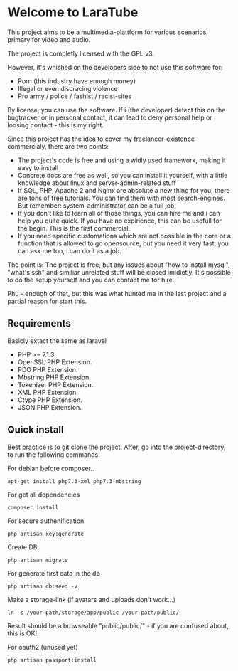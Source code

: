 # Welcome to LaraTube

This project aims to be a multimedia-plattform for various scenarios, primary for video and audio.

The project is completly licensed with the GPL v3.

However, it's whished on the developers side to not use this software for:

- Porn (this industry have enough money)
- Illegal or even discracing violence
- Pro army / police / fashist / racist-sites

By license, you can use the software. If i (the developer) detect this on the bugtracker or in personal contact, it can lead to deny personal help or loosing contact - this is my right.

Since this project has the idea to cover my freelancer-existence commercialy, there are two points:

- The project's code is free and using a widly used framework, making it easy to install
- Concrete docs are free as well, so you can install it yourself, with a little knowledge about linux and server-admin-related stuff
- If SQL, PHP, Apache 2 and Nginx are absolute a new thing for you, there are tons of free tutorials. You can find them with most search-engines. But remember: system-administrator can be a full job.
- If you don't like to learn all of those things, you can hire me and i can help you quite quick. If you have no expirience, this can be usefull for the begin. This is the first commercial.
- If you need specific customations which are not possible in the core or a function that is allowed to go opensource, but you need it very fast, you can ask me too, i can do it as a job.

The point is: The project is free, but any issues about "how to install mysql", "what's ssh" and similiar unrelated stuff will be closed imidietly. It's possible to do the setup yourself and you can contact me for hire.

Phu - enough of that, but this was what hunted me in the last project and a partial reason for start this.

## Requirements

Basicly extact the same as laravel

- PHP >= 7.1.3.
- OpenSSL PHP Extension.
- PDO PHP Extension.
- Mbstring PHP Extension.
- Tokenizer PHP Extension.
- XML PHP Extension.
- Ctype PHP Extension.
- JSON PHP Extension.

## Quick install

Best practice is to git clone the project. After, go into the project-directory, to run the following commands.

For debian before composer..

    apt-get install php7.3-xml php7.3-mbstring

For get all dependencies

    composer install

For secure authenification

    php artisan key:generate

Create DB

    php artisan migrate

For generate first data in the db

    php artisan db:seed -v

Make a storage-link (if avatars and uploads don't work...)

    ln -s /your-path/storage/app/public /your-path/public/

Result should be a browseable "public/public/" - if you are confused about, this is OK!    

For oauth2 (unused yet)

    php artisan passport:install
